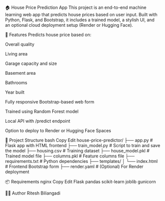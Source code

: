 🏠 House Price Prediction App
This project is an end-to-end machine learning web app that predicts house prices based on user input. Built with Python, Flask, and Bootstrap, it includes a trained model, a stylish UI, and an optional cloud deployment setup (Render or Hugging Face).

📌 Features
Predicts house price based on:

Overall quality

Living area

Garage capacity and size

Basement area

Bathrooms

Year built

Fully responsive Bootstrap-based web form

Trained using Random Forest model

Local API with /predict endpoint

Option to deploy to Render or Hugging Face Spaces

📁 Project Structure
bash
Copy
Edit
house-price-predictor/
├── app.py                  # Flask app with HTML frontend
├── train_model.py          # Script to train and save the model
├── housing.csv             # Training dataset
├── house_model.pkl         # Trained model file
├── columns.pkl             # Feature columns file
├── requirements.txt        # Python dependencies
├── templates/
│   └── index.html          # Frontend Bootstrap form
├── render.yaml             # (Optional) For Render deployment

📦 Requirements
nginx
Copy
Edit
Flask
pandas
scikit-learn
joblib
gunicorn

👨‍💻 Author
Ritesh Biliangadi
